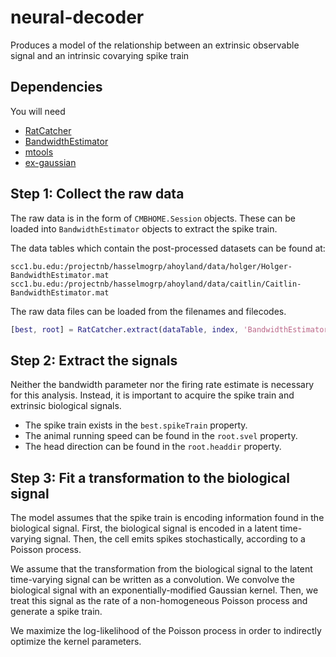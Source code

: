 # neural-decoder
Produces a model of the relationship between an extrinsic observable signal and an intrinsic covarying spike train

## Dependencies

You will need

* [RatCatcher](https://github.com/hasselmonians/RatCatcher)
* [BandwidthEstimator](https://github.com/hasselmonians/BandwidthEstimator)
* [mtools](https://github.com/sg-s/srinivas.gs_mtools)
* [ex-gaussian](https://github.com/hasselmonians/ex-gaussian)

## Step 1: Collect the raw data

The raw data is in the form of `CMBHOME.Session` objects.
These can be loaded into `BandwidthEstimator` objects
to extract the spike train.

The data tables which contain the post-processed datasets
can be found at:

```
scc1.bu.edu:/projectnb/hasselmogrp/ahoyland/data/holger/Holger-BandwidthEstimator.mat
scc1.bu.edu:/projectnb/hasselmogrp/ahoyland/data/caitlin/Caitlin-BandwidthEstimator.mat
```

The raw data files can be loaded from the filenames and filecodes.

```matlab
[best, root] = RatCatcher.extract(dataTable, index, 'BandwidthEstimator', @(x) strrep(x, 'projectnb', 'mnt'));
```

## Step 2: Extract the signals

Neither the bandwidth parameter nor the firing rate estimate is necessary
for this analysis.
Instead, it is important to acquire the spike train and extrinsic biological signals.

* The spike train exists in the `best.spikeTrain` property.
* The animal running speed can be found in the `root.svel` property.
* The head direction can be found in the `root.headdir` property.

## Step 3: Fit a transformation to the biological signal

The model assumes that the spike train is encoding information found in the biological signal.
First, the biological signal is encoded in a latent time-varying signal.
Then, the cell emits spikes stochastically,
according to a Poisson process.

We assume that the transformation from the biological signal to the
latent time-varying signal can be written as a convolution.
We convolve the biological signal with an exponentially-modified Gaussian kernel.
Then, we treat this signal as the rate of a non-homogeneous Poisson process
and generate a spike train.

We maximize the log-likelihood of the Poisson process
in order to indirectly optimize the kernel parameters.
